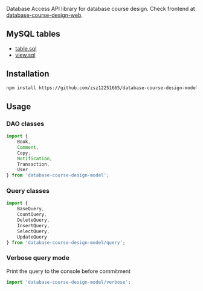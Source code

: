 Database Access API library for database course design. Check frontend at [database-course-design-web](https://github.com/yioneko/database-course-design-web).

## MySQL tables

- [table.sql](docs/table.sql)
- [view.sql](docs/view.sql)

## Installation

```bash
npm install https://github.com/zsz12251665/database-course-design-model.git
```

## Usage

### DAO classes

```ts
import {
	Book,
	Comment,
	Copy,
	Notification,
	Transaction,
	User
} from 'database-course-design-model';
```

### Query classes

```ts
import {
	BaseQuery,
	CountQuery,
	DeleteQuery,
	InsertQuery,
	SelectQuery,
	UpdateQuery
} from 'database-course-design-model/query';
```

### Verbose query mode

Print the query to the console before commitment

```ts
import 'database-course-design-model/verbose';
```
